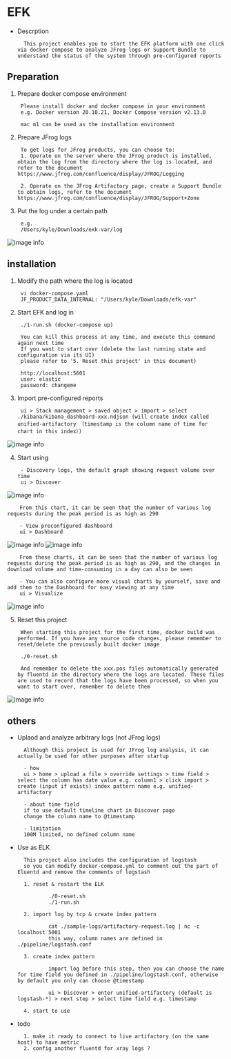 

# EFK

- Descrption

        This project enables you to start the EFK platform with one click via docker compose to analyze JFrog logs or Support Bundle to understand the status of the system through pre-configured reports

## Preparation

1. Prepare docker compose environment

        Please install docker and docker compose in your environment
        e.g. Docker version 20.10.21, Docker Compose version v2.13.0

        mac m1 can be used as the installation environment

2. Prepare JFrog logs

        To get logs for JFrog products, you can choose to:
        1. Operate on the server where the JFrog product is installed, obtain the log from the directory where the log is located, and refer to the document https://www.jfrog.com/confluence/display/JFROG/Logging
        
        2. Operate on the JFrog Artifactory page, create a Support Bundle to obtain logs, refer to the document https://www.jfrog.com/confluence/display/JFROG/Support+Zone


3. Put the log under a certain path

        e.g. 
        /Users/kyle/Downloads/exk-var/log

![image info](./images/01-logpath.png)

## installation

1. Modify the path where the log is located

        vi docker-compose.yaml
        JF_PRODUCT_DATA_INTERNAL: "/Users/kyle/Downloads/efk-var"

2. Start EFK and log in

        ./1-run.sh (docker-compose up)
        
        You can kill this process at any time, and execute this command again next time
        If you want to start over (delete the last running state and configuration via its UI)
        please refer to '5. Reset this project' in this document)

        http://localhost:5601
        user: elastic
        password: changeme

3. Import pre-configured reports

        ui > Stack management > saved object > import > select ./kibana/kibana_dashboard-xxx.ndjson (will create index called unified-artifactory （timestamp is the column name of time for chart in this index）)

![image info](./images/02-import.png)

4. Start using

        - Discovery logs, the default graph showing request volume over time
        ui > Discover

![image info](./images/03-discover.png)

        From this chart, it can be seen that the number of various log requests during the peak period is as high as 290

        - View preconfigured dashboard
        ui > Dashboard

![image info](./images/04-dashboard.png)
![image info](./images/05-dashboard.png)

        From these charts, it can be seen that the number of various log requests during the peak period is as high as 290, and the changes in download volume and time-consuming in a day can also be seen

        - You can also configure more visual charts by yourself, save and add them to the Dashboard for easy viewing at any time
        ui > Visualize

![image info](./images/06-visualize.png)

5. Reset this project

        When starting this project for the first time, docker build was performed. If you have any source code changes, please remember to reset/delete the previously built docker image

        ./0-reset.sh

        And remember to delete the xxx.pos files automatically generated by fluentd in the directory where the logs are located. These files are used to record that the logs have been processed, so when you want to start over, remember to delete them

![image info](./images/07-delete.png)        

## others

- Uplaod and analyze arbitrary logs (not JFrog logs)

        Although this project is used for JFrog log analysis, it can actually be used for other purposes after startup

        - how
        ui > home > upload a file > override settings > time field > select the column has date value e.g. column1 > click import > create (input if exists) index pattern name e.g. unified-artifactory

        - about time field
        if to use default timeline chart in Discover page 
        change the column name to @timestamp

        - limitation
        100M limited, no defined column name

- Use as ELK

        This project also includes the configuration of logstash
        so you can modify docker-compose.yml to comment out the part of Eluentd and remove the comments of logstash
        
        1. reset & restart the ELK

                ./0-reset.sh
                ./1-run.sh

        2. import log by tcp & create index pattern
                
                cat ./sample-logs/artifactory-request.log | nc -c localhost 5001
                this way, column names are defined in ./pipeline/logstash.conf

        3. create index pattern

                import log before this step, then you can choose the name for time field you defined in ./pipeline/logstash.conf, otherwise by default you only can choose @timestamp

                ui > Discover > enter unified-artifactory (default is logstash-*) > next step > select time field e.g. timestamp
                
        4. start to use

- todo

        1. make it ready to connect to live artifactory (on the same host) to have metric
        2. config another fluentd for xray logs ? 

        



